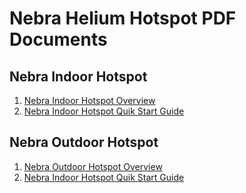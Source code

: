 # Nebra Helium Hotspot PDF Documents 
## Nebra Indoor Hotspot

1. [Nebra Indoor Hotspot Overview](https://helium.nebra.com/pdfs/indoor-overview.pdf)
2. [Nebra Indoor Hotspot Quik Start Guide ](https://helium.nebra.com/pdfs/indoor-quick-start.pdf)

## Nebra Outdoor Hotspot

1. [Nebra Outdoor Hotspot Overview](https://helium.nebra.com/pdfs/outdoor-overview.pdf)
2. [Nebra Indoor Hotspot Quik Start Guide ](https://helium.nebra.com/pdfs/outdoor-quick-start.pdf)



